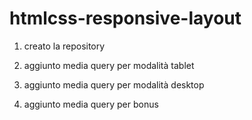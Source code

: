 htmlcss-responsive-layout
===

1. creato la repository 

2. aggiunto media query per modalità tablet

3. aggiunto media query per modalità desktop

4. aggiunto media query per bonus


